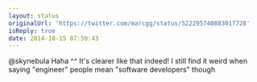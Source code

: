 ```yaml
---
layout: status
originalUrl: 'https://twitter.com/marcgg/status/522295740883017728'
isReply: true
date: 2014-10-15 07:59:43
---
```


@skynebula Haha ^^ It's clearer like that indeed! I still find it weird when saying "engineer" people mean "software developers" though
